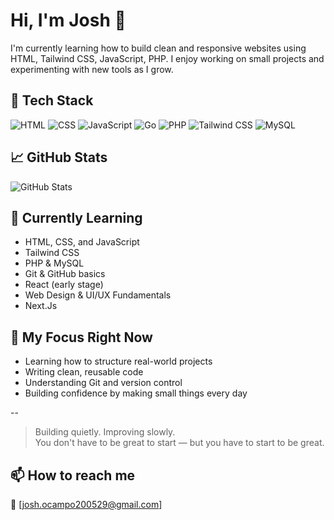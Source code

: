 # Hi, I'm Josh 👋  
I'm currently learning how to build clean and responsive websites using HTML, Tailwind CSS, JavaScript, PHP. I enjoy working on small projects and experimenting with new tools as I grow.

## 🧰 Tech Stack
![HTML](https://img.shields.io/badge/-HTML5-E34F26?style=flat&logo=html5)
![CSS](https://img.shields.io/badge/-CSS3-1572B6?style=flat&logo=css3)
![JavaScript](https://img.shields.io/badge/-JavaScript-black?style=flat&logo=javascript)
![Go](https://img.shields.io/badge/-Go-00ADD8?style=flat&logo=go)
![PHP](https://img.shields.io/badge/-PHP-777BB4?style=flat&logo=php&logoColor=white)
![Tailwind CSS](https://img.shields.io/badge/-Tailwind_CSS-06B6D4?style=flat&logo=tailwind-css&logoColor=white)
![MySQL](https://img.shields.io/badge/-MySQL-4479A1?style=flat&logo=mysql&logoColor=white)

## 📈 GitHub Stats
![GitHub Stats](https://github-readme-stats.vercel.app/api?username=josh-devx-404&show_icons=true&theme=radical)

## 🌱 Currently Learning
- HTML, CSS, and JavaScript
- Tailwind CSS
- PHP & MySQL
- Git & GitHub basics
- React (early stage)
- Web Design & UI/UX Fundamentals
- Next.Js
  
## 📁 My Focus Right Now
- Learning how to structure real-world projects
- Writing clean, reusable code
- Understanding Git and version control
- Building confidence by making small things every day

--

> Building quietly. Improving slowly.  
> You don't have to be great to start — but you have to start to be great.

## 📫 How to reach me
📧 [josh.ocampo200529@gmail.com] 

